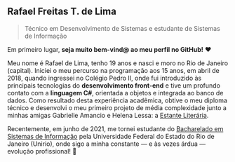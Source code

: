## Rafael Freitas T. de Lima
> Técnico em Desenvolvimento de Sistemas e estudante de Sistemas de Informação

Em primeiro lugar, __seja muito bem-vind@ ao meu perfil no GitHub!__ :heart:

Meu  nome é Rafael de Lima, tenho 19 anos e nasci e moro no Rio de Janeiro (capital). Iniciei o meu percurso na programação aos 15 anos, em abril de 2018, quando ingressei no Colégio Pedro II, onde fui introduzido às principais tecnologias do __desenvolvimento front-end__ e tive um profundo contato com a __linguagem C#__, orientada a objetos e integrada ao banco de dados. Como resultado desta experiência acadêmica, obtive o meu diploma técnico e desenvolvi o meu primeiro projeto de média complexidade junto a minhas amigas Gabrielle Amancio e Helena Lessa: a [Estante Literária](https://github.com/rafahelldev/estante-literaria.git).

Recentemente, em junho de 2021, me tornei estudante do [Bacharelado em Sistemas de Informação](https://bsi.uniriotec.br "Site do curso") pela Universidade Federal do Estado do Rio de Janeiro (Unirio), onde sigo a minha constante — e às vezes árdua — evolução profissional! :dizzy:
